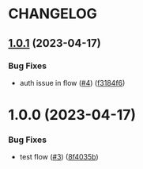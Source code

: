 # CHANGELOG

## [1.0.1](https://github.com/tandfgroup/engineering/compare/v1.0.0...v1.0.1) (2023-04-17)


### Bug Fixes

* auth issue in flow ([#4](https://github.com/tandfgroup/engineering/issues/4)) ([f3184f6](https://github.com/tandfgroup/engineering/commit/f3184f6d07d73d2aff1d29a12b9f3008515d1c4b))

# 1.0.0 (2023-04-17)


### Bug Fixes

* test flow ([#3](https://github.com/tandfgroup/engineering/issues/3)) ([8f4035b](https://github.com/tandfgroup/engineering/commit/8f4035bc0e47bef5b7eca95c4a7bf304adac45be))
